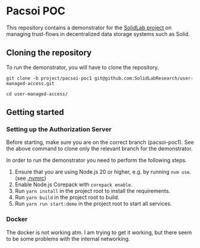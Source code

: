# Pacsoi POC 

This repository contains a demonstrator for the [SolidLab project](https://solidlab.be/) on managing trust-flows in decentralized data storage systems such as Solid.


## Cloning the repository

To run the demonstrator, you will have to clone the repository.
```
git clone -b project/pacsoi-poc1 git@github.com:SolidLabResearch/user-managed-access.git

cd user-managed-access/
```

## Getting started

### Setting up the Authorization Server 

Before starting, make sure you are on the correct branch (pacsoi-poc1).
See the above command to clone only the relevant branch for the demonstrator.

In order to run the demonstrator you need to perform the following steps. 

1. Ensure that you are using Node.js 20 or higher, e.g. by running `nvm use`. (see [.nvmrc](./.nvmrc))
2. Enable Node.js Corepack with `corepack enable`.
3. Run `yarn install` in the project root to install the requirements.
4. Run `yarn build` in the project root to build.
5. Run `yarn run start:demo` in the project root to start all services.


### Docker

The docker is not working atm. 
I am trying to get it working, but there seem to be some problems with the internal networking.
